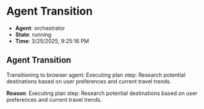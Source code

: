 # Agent Transition

- **Agent**: orchestrator
- **State**: running
- **Time**: 3/25/2025, 9:25:16 PM

## Agent Transition

Transitioning to browser agent: Executing plan step: Research potential destinations based on user preferences and current travel trends.

**Reason**: Executing plan step: Research potential destinations based on user preferences and current travel trends.

